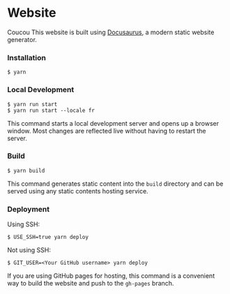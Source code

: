# Website

Coucou
This website is built using [Docusaurus](https://docusaurus.io/), a modern static website generator.

### Installation

```
$ yarn
```

### Local Development

```
$ yarn run start
$ yarn run start --locale fr
```

This command starts a local development server and opens up a browser window. Most changes are reflected live without having to restart the server.

### Build

```
$ yarn build
```

This command generates static content into the `build` directory and can be served using any static contents hosting service.

### Deployment

Using SSH:

```
$ USE_SSH=true yarn deploy
```

Not using SSH:

```
$ GIT_USER=<Your GitHub username> yarn deploy
```

If you are using GitHub pages for hosting, this command is a convenient way to build the website and push to the `gh-pages` branch.
